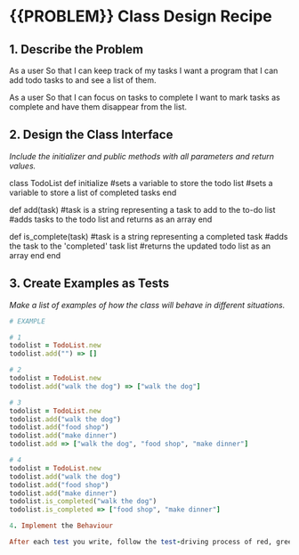 # {{PROBLEM}} Class Design Recipe

## 1. Describe the Problem

As a user
So that I can keep track of my tasks
I want a program that I can add todo tasks to and see a list of them.

As a user
So that I can focus on tasks to complete
I want to mark tasks as complete and have them disappear from the list.

## 2. Design the Class Interface

_Include the initializer and public methods with all parameters and return values._

class TodoList
  def initialize
  #sets a variable to store the todo list
  #sets a variable to store a list of completed tasks
  end

  def add(task) #task is a string representing a task to add to the to-do list
  #adds tasks to the todo list and returns as an array
  end

  def is_complete(task) #task is a string representing a completed task
  #adds the task to the 'completed' task list
  #returns the updated todo list as an array
  end
end

## 3. Create Examples as Tests

_Make a list of examples of how the class will behave in different situations._

```ruby
# EXAMPLE

# 1
todolist = TodoList.new
todolist.add("") => []

# 2
todolist = TodoList.new
todolist.add("walk the dog") => ["walk the dog"]

# 3
todolist = TodoList.new
todolist.add("walk the dog")
todolist.add("food shop")
todolist.add("make dinner")
todolist.add => ["walk the dog", "food shop", "make dinner"]

# 4
todolist = TodoList.new
todolist.add("walk the dog")
todolist.add("food shop")
todolist.add("make dinner")
todolist.is_completed("walk the dog")
todolist.is_completed => ["food shop", "make dinner"]

4. Implement the Behaviour

After each test you write, follow the test-driving process of red, green, refactor to implement the behaviour.